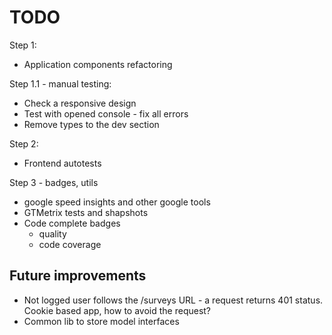 # TODO

Step 1:
* Application components refactoring

Step 1.1 - manual testing:
* Check a responsive design
* Test with opened console - fix all errors
* Remove types to the dev section

Step 2:
* Frontend autotests

Step 3 - badges, utils
* google speed insights and other google tools
* GTMetrix tests and shapshots
* Code complete badges
    * quality
    * code coverage




## Future improvements
* Not logged user follows the /surveys URL - a request returns 401 status. Cookie based app, how to avoid the request?
* Common lib to store model interfaces
